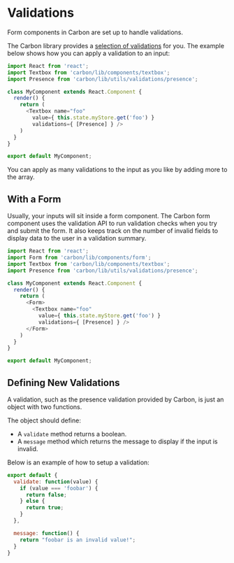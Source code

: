 # Validations

Form components in Carbon are set up to handle validations.

The Carbon library provides a [selection of validations](https://github.com/Sage/carbon/tree/master/src/utils/validations) for you. The example below shows how you can apply a validation to an input:

```js
import React from 'react';
import Textbox from 'carbon/lib/components/textbox';
import Presence from 'carbon/lib/utils/validations/presence';

class MyComponent extends React.Component {
  render() {
    return (
      <Textbox name="foo"
        value={ this.state.myStore.get('foo') }
        validations={ [Presence] } />
    )
  }
}

export default MyComponent;
```

You can apply as many validations to the input as you like by adding more to the array.

## With a Form

Usually, your inputs will sit inside a form component. The Carbon form component uses the validation API to run validation checks when you try and submit the form. It also keeps track on the number of invalid fields to display data to the user in a validation summary.


```js
import React from 'react';
import Form from 'carbon/lib/components/form';
import Textbox from 'carbon/lib/components/textbox';
import Presence from 'carbon/lib/utils/validations/presence';

class MyComponent extends React.Component {
  render() {
    return (
      <Form>
        <Textbox name="foo"
          value={ this.state.myStore.get('foo') }
          validations={ [Presence] } />
      </Form>
    )
  }
}

export default MyComponent;
```

## Defining New Validations

A validation, such as the presence validation provided by Carbon, is just an object with two functions.

The object should define:

* A `validate` method returns a boolean.
* A `message` method which returns the message to display if the input is invalid.

Below is an example of how to setup a validation:

```js
export default {
  validate: function(value) {
    if (value === 'foobar') {
      return false;
    } else {
      return true;
    }
  },

  message: function() {
    return "foobar is an invalid value!";
  }
}
```
